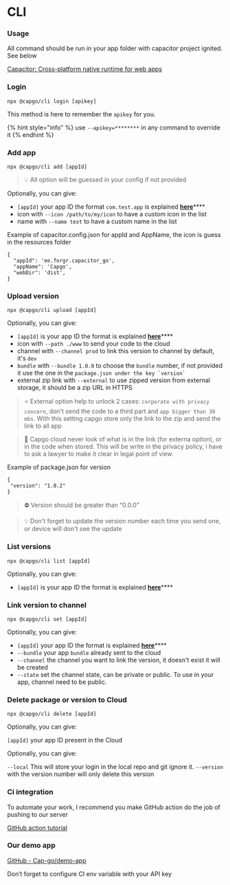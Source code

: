 # CLI

### Usage

All command should be run in your app folder with capacitor project ignited. See below

[Capacitor: Cross-platform native runtime for web apps](https://capacitorjs.com/docs/getting-started)

### **Login**

`npx @capgo/cli login [apikey]`&#x20;

This method is here to remember the `apikey` for you.&#x20;

{% hint style="info" %}
use `--apikey=********` in any command to override it
{% endhint %}

### **Add app**

`npx @capgo/cli add [appId]`&#x20;

> 💡 All option will be guessed in your config if not provided

Optionally, you can give:

* `[appId]` your app ID the format `com.test.app` is explained [**here**](https://capacitorjs.com/docs/cli/commands/init)****
* icon with `--icon /path/to/my/icon` to have a custom icon in the list
* name with `--name test` to have a custom name in the list

Example of capacitor.config.json for appId and AppName, the icon is guess in the resources folder

```
{
  "appId": 'ee.forgr.capacitor_go',
  "appName": 'Capgo',
  "webDir": 'dist',
}
```

### Upload **version**

`npx @capgo/cli upload [appId]`&#x20;

Optionally, you can give:

* `[appId]` is your app ID the format is explained [**here**](https://capacitorjs.com/docs/cli/commands/init)****
* icon with `--path ./www` to send your code to the cloud
* channel with `--channel prod` to link this version to channel by default, it's `dev`
* `bundle` with `--bundle 1.0.0` to choose the `bundle` number, if not provided it use the one in the `` package.json under the key `version` ``
* external zip link with `--external` to use zipped version from external storage, it should be a zip URL in HTTPS

> ⭐️ External option help to unlock 2 cases: `corporate with privacy concern`, don't send the code to a third part and `app bigger than 30 mbs`. With this setting capgo store only the link to the zip and send the link to all app

> 👀 Capgo cloud never look of what is in the link (for externa option), or in the code when stored. This will be write in the privacy policy, i have to ask a lawyer to make it clear in legal point of view.

Example of package.json for version

```
{
 "version": "1.0.2"
}
```

> ⛔ Version should be greater than “0.0.0”

> 💡 Don't forget to update the version number each time you send one, or device will don't see the update

### **List versions**

`npx @capgo/cli list [appId]`&#x20;

Optionally, you can give:

* `[appId]` is your app ID the format is explained [**here**](https://capacitorjs.com/docs/cli/commands/init)****

### **Link version to channel**

`npx @capgo/cli set [appId]`&#x20;

Optionally, you can give:

* `[appId]` your app ID the format is explained [**here**](https://capacitorjs.com/docs/cli/commands/init)****
* `--bundle` your app `bundle` already sent to the cloud
* `--channel` the channel you want to link the version, it doesn't exist it will be created
* `--state` set the channel state, can be private or public. To use in your app, channel need to be public.

### **Delete package or version to Cloud**

`npx @capgo/cli delete [appId]`&#x20;

Optionally, you can give:

`[appId]` your app ID present in the Cloud

Optionally, you can give:

`--local` This will store your login in the local repo and git ignore it. `--version` with the version number will only delete this version

### Ci integration

To automate your work, I recommend you make GitHub action do the job of pushing to our server

[GitHub action tutorial](https://capgo.app/blog/automatic-build-and-release-with-github-actions)

### Our demo app

[GitHub - Cap-go/demo-app](https://github.com/Cap-go/demo-app)

Don’t forget to configure CI env variable with your API key
